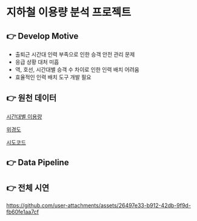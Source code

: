 # 지하철 이용량 분석 프로젝트

## 👉 Develop Motive
- 출퇴근 시간대 인력 부족으로 인한 승객 안전 관리 문제
- 응급 상황 대처 미흡
- 역, 호선, 시간대별 승객 수 차이로 인한 인력 배치 어려움
- 효율적인 인력 배치 도구 개발 필요

## 👉 원천 데이터
[시간대별 이용량](https://data.seoul.go.kr/dataList/OA-12252/S/1/datasetView.do)

[위경도](https://www.data.go.kr/data/15099316/fileData.do?recommendDataYn=Y)

[시도코드](https://sgis.kostat.go.kr/developer/html/openApi/api/dataCode/SidoCode.html)

## 👉 Data Pipeline

## 👉 전체 시연
https://github.com/user-attachments/assets/26497e33-b912-42db-9f9d-fb60fe1aa7cf

